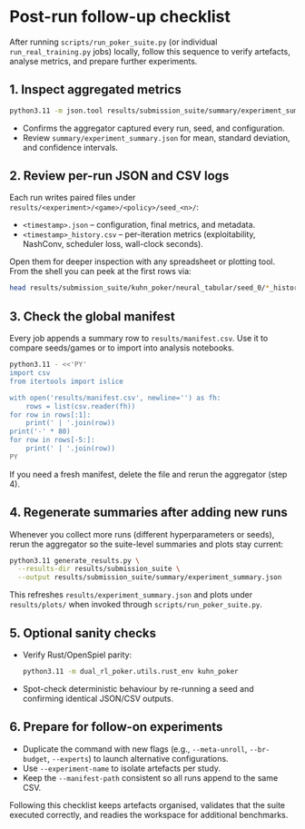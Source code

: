 # Post-run follow-up checklist

After running `scripts/run_poker_suite.py` (or individual `run_real_training.py` jobs) locally, follow this sequence to verify artefacts, analyse metrics, and prepare further experiments.

## 1. Inspect aggregated metrics

```bash
python3.11 -m json.tool results/submission_suite/summary/experiment_summary.json | head
```

* Confirms the aggregator captured every run, seed, and configuration.
* Review `summary/experiment_summary.json` for mean, standard deviation, and confidence intervals.

## 2. Review per-run JSON and CSV logs

Each run writes paired files under `results/<experiment>/<game>/<policy>/seed_<n>/`:

* `<timestamp>.json` – configuration, final metrics, and metadata.
* `<timestamp>_history.csv` – per-iteration metrics (exploitability, NashConv, scheduler loss, wall-clock seconds).

Open them for deeper inspection with any spreadsheet or plotting tool. From the shell you can peek at the first rows via:

```bash
head results/submission_suite/kuhn_poker/neural_tabular/seed_0/*_history.csv
```

## 3. Check the global manifest

Every job appends a summary row to `results/manifest.csv`. Use it to compare seeds/games or to import into analysis notebooks.

```bash
python3.11 - <<'PY'
import csv
from itertools import islice

with open('results/manifest.csv', newline='') as fh:
    rows = list(csv.reader(fh))
for row in rows[:1]:
    print(' | '.join(row))
print('-' * 80)
for row in rows[-5:]:
    print(' | '.join(row))
PY
```

If you need a fresh manifest, delete the file and rerun the aggregator (step 4).

## 4. Regenerate summaries after adding new runs

Whenever you collect more runs (different hyperparameters or seeds), rerun the aggregator so the suite-level summaries and plots stay current:

```bash
python3.11 generate_results.py \
  --results-dir results/submission_suite \
  --output results/submission_suite/summary/experiment_summary.json
```

This refreshes `results/experiment_summary.json` and plots under `results/plots/` when invoked through `scripts/run_poker_suite.py`.

## 5. Optional sanity checks

* Verify Rust/OpenSpiel parity:
  ```bash
  python3.11 -m dual_rl_poker.utils.rust_env kuhn_poker
  ```
* Spot-check deterministic behaviour by re-running a seed and confirming identical JSON/CSV outputs.

## 6. Prepare for follow-on experiments

* Duplicate the command with new flags (e.g., `--meta-unroll`, `--br-budget`, `--experts`) to launch alternative configurations.
* Use `--experiment-name` to isolate artefacts per study.
* Keep the `--manifest-path` consistent so all runs append to the same CSV.

Following this checklist keeps artefacts organised, validates that the suite executed correctly, and readies the workspace for additional benchmarks.
